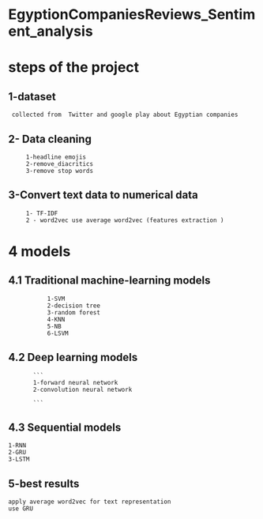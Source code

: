 # EgyptionCompaniesReviews_Sentiment_analysis


# steps of the project 
## 1-dataset 
     collected from  Twitter and google play about Egyptian companies 
## 2- Data cleaning 
```
     1-headline emojis 
     2-remove_diacritics
     3-remove stop words
```

## 3-Convert text data to numerical data 
```
     1- TF-IDF 
     2 - word2vec use average word2vec (features extraction )
```
# 4 models
## 4.1 Traditional machine-learning models
```
           1-SVM
           2-decision tree
           3-random forest
           4-KNN
           5-NB 
           6-LSVM
```
## 4.2 Deep learning models 
           ```
           1-forward neural network 
           2-convolution neural network       
           
           ```
## 4.3 Sequential models 
```
1-RNN
2-GRU
3-LSTM

```
## 5-best results 
```
apply average word2vec for text representation
use GRU

```

      
      
